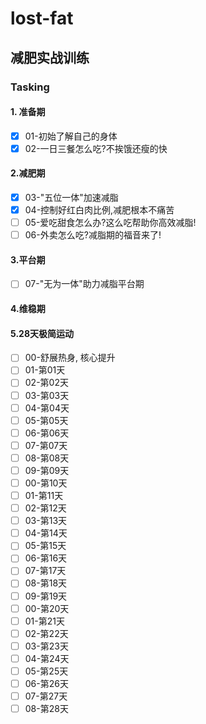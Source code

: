 # lost-fat

## 减肥实战训练

### Tasking

#### 1. 准备期

- [x] 01-初始了解自己的身体
- [x] 02-一日三餐怎么吃?不挨饿还瘦的快

#### 2.减肥期

- [x] 03-"五位一体"加速减脂
- [x] 04-控制好红白肉比例,减肥根本不痛苦
- [ ] 05-爱吃甜食怎么办?这么吃帮助你高效减脂!
- [ ] 06-外卖怎么吃?减脂期的福音来了!

#### 3.平台期

- [ ] 07-"无为一体"助力减脂平台期

#### 4.维稳期

#### 5.28天极简运动

- [ ] 00-舒展热身, 核心提升
- [ ] 01-第01天
- [ ] 02-第02天
- [ ] 03-第03天
- [ ] 04-第04天
- [ ] 05-第05天
- [ ] 06-第06天
- [ ] 07-第07天
- [ ] 08-第08天
- [ ] 09-第09天
- [ ] 00-第10天
- [ ] 01-第11天
- [ ] 02-第12天
- [ ] 03-第13天
- [ ] 04-第14天
- [ ] 05-第15天
- [ ] 06-第16天
- [ ] 07-第17天
- [ ] 08-第18天
- [ ] 09-第19天
- [ ] 00-第20天
- [ ] 01-第21天
- [ ] 02-第22天
- [ ] 03-第23天
- [ ] 04-第24天
- [ ] 05-第25天
- [ ] 06-第26天
- [ ] 07-第27天
- [ ] 08-第28天
